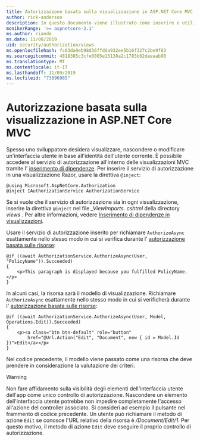 ```yaml
---
title: Autorizzazione basata sulla visualizzazione in ASP.NET Core MVC
author: rick-anderson
description: In questo documento viene illustrato come inserire e utilizzare il servizio di autorizzazione all'interno di un ASP.NET Core visualizzazione Razor.
monikerRange: '>= aspnetcore-2.1'
ms.author: riande
ms.date: 11/08/2019
uid: security/authorization/views
ms.openlocfilehash: fc03da9eb98d36ffdda932ee5b16f327c2be9f83
ms.sourcegitcommit: 4818385c3cfe0805e15138a2c1785b62deeaab90
ms.translationtype: MT
ms.contentlocale: it-IT
ms.lasthandoff: 11/09/2019
ms.locfileid: "73896985"
---
```

# <a name="view-based-authorization-in-aspnet-core-mvc"></a>Autorizzazione basata sulla visualizzazione in ASP.NET Core MVC

Spesso uno sviluppatore desidera visualizzare, nascondere o modificare un'interfaccia utente in base all'identità dell'utente corrente. È possibile accedere al servizio di autorizzazione all'interno delle visualizzazioni MVC tramite l' [inserimento di dipendenze](xref:fundamentals/dependency-injection). Per inserire il servizio di autorizzazione in una visualizzazione Razor, usare la direttiva `@inject`:

```cshtml
@using Microsoft.AspNetCore.Authorization
@inject IAuthorizationService AuthorizationService
```

Se si vuole che il servizio di autorizzazione sia in ogni visualizzazione, inserire la direttiva `@inject` nel file *_ViewImports. cshtml* della directory *views* . Per altre informazioni, vedere [Inserimento di dipendenze in visualizzazioni](xref:mvc/views/dependency-injection).

Usare il servizio di autorizzazione inserito per richiamare `AuthorizeAsync` esattamente nello stesso modo in cui si verifica durante l' [autorizzazione basata sulle risorse](xref:security/authorization/resourcebased#security-authorization-resource-based-imperative):

```cshtml
@if ((await AuthorizationService.AuthorizeAsync(User, "PolicyName")).Succeeded)
{
    <p>This paragraph is displayed because you fulfilled PolicyName.</p>
}
```

In alcuni casi, la risorsa sarà il modello di visualizzazione. Richiamare `AuthorizeAsync` esattamente nello stesso modo in cui si verificherà durante l' [autorizzazione basata sulle risorse](xref:security/authorization/resourcebased#security-authorization-resource-based-imperative):

```cshtml
@if ((await AuthorizationService.AuthorizeAsync(User, Model, Operations.Edit)).Succeeded)
{
    <p><a class="btn btn-default" role="button"
        href="@Url.Action("Edit", "Document", new { id = Model.Id })">Edit</a></p>
}
```

Nel codice precedente, il modello viene passato come una risorsa che deve prendere in considerazione la valutazione dei criteri.

> [!WARNING]
> Non fare affidamento sulla visibilità degli elementi dell'interfaccia utente dell'app come unico controllo di autorizzazione. Nascondere un elemento dell'interfaccia utente potrebbe non impedire completamente l'accesso all'azione del controller associato. Si consideri ad esempio il pulsante nel frammento di codice precedente. Un utente può richiamare il metodo di azione `Edit` se conosce l'URL relativo della risorsa è */Document/Edit/1*. Per questo motivo, il metodo di azione `Edit` deve eseguire il proprio controllo di autorizzazione.
